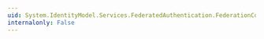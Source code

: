 ```yaml
---
uid: System.IdentityModel.Services.FederatedAuthentication.FederationConfiguration
internalonly: False
---
```

